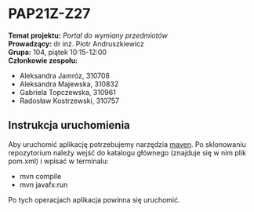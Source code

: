 # PAP21Z-Z27

**Temat projektu:** *Portal do wymiany przedmiotów*  
**Prowadzący:** dr inż. Piotr Andruszkiewicz  
**Grupa:** 104, piątek 10:15-12:00  
**Członkowie zespołu:**
- Aleksandra Jamróz, 310708
- Aleksandra Majewska, 310832
- Gabriela Topczewska, 310961
- Radosław Kostrzewski, 310757



## Instrukcja uruchomienia

Aby uruchomić aplikację potrzebujemy narzędzia 
[maven](https://maven.apache.org/install.html).
Po sklonowaniu repozytorium należy wejść do katalogu głównego (znajduje się w nim plik pom.xml) i wpisać w terminalu:
- mvn compile
- mvn javafx:run

Po tych operacjach aplikacja powinna się uruchomić.
